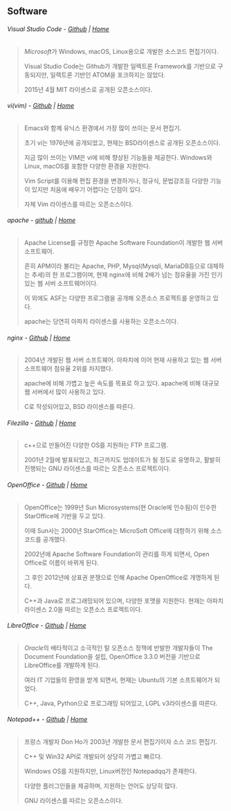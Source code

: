 Software
---
###### Visual Studio Code - [Github](https://github.com/Microsoft/vscode) | [Home](https://code.visualstudio.com/)
> *Microsoft*가 Windows, macOS, Linux용으로 개발한 소스코드 편집기이다.
> 
> Visual Studio Code는 Github가 개발한 일렉트론 Framework를 기반으로 구동되지만, 일렉트론 기반인 ATOM을 포크하지는 않았다.
> 
> 2015년 4월 MIT 라이센스로 공개된 오픈소스이다.

###### *vi(vim)* - [Github](https://github.com/vim) | [Home](https://www.vim.org/)
> Emacs와 함께 유닉스 환경에서 가장 많이 쓰이는 문서 편집기.
> 
> 초기 vi는 1976년에 공개되었고, 현재는 BSD라이센스로 공개된 오픈소스이다.
> 
> 지금 많이 쓰이는 VIM은 vi에 비해 향상된 기능들을 제공한다. Windows와 Linux, macOS를 포함한 다양한 환경을 지원한다.
> 
> Vim Script를 이용해 편집 환경을 변경하거나, 정규식, 문법강조등 다양한 기능이 있지만 처음에 배우기 어렵다는 단점이 있다.
> 
> 자체 Vim 라이센스를 따르는 오픈소스이다.

###### *apache* - [github](https://github.com/apache) | [Home](https://www.apache.org/)
> Apache License를 규정한 Apache Software Foundation이 개발한 웹 서버 소프트웨어.
> 
> 흔히 APM이라 불리는 Apache, PHP, Mysql(Mysqli, MariaDB등으로 대체하는 추세)의 한 프로그램이며, 현재 nginx에 비해 2배가 넘는 점유율을 가진 인기있는 웹 서버 소프트웨어이다.
> 
> 이 외에도 ASF는 다양한 프로그램을 공개해 오픈소스 프로젝트를 운영하고 있다.
> 
> apache는 당연히 아파치 라이센스를 사용하는 오픈소스이다.

###### *nginx* - [Github](https://github.com/nginx/nginx) | [Home](https://www.nginx.com/)
> 2004년 개발된 웹 서버 소프트웨어. 아파치에 이어 현재 사용하고 있는 웹 서버 소프트웨어 점유율 2위를 차지했다.
> 
> apache에 비해 가볍고 높은 속도를 목표로 하고 있다. apache에 비해 대규모 웹 서버에서 많이 사용하고 있다.
> 
> C로 작성되어있고, BSD 라이센스를 따른다.

###### *Filezilla* - [Github](https://github.com/basvodde/filezilla) | [Home](https://filezilla-project.org/)
> c++으로 만들어진 다양한 OS를 지원하는 FTP 프로그램.
> 
> 2001년 2월에 발표되었고, 최근까지도 업데이트가 될 정도로 유명하고, 활발히 진행되는 GNU 라이센스를 따르는 오픈소스 프로젝트이다.

###### *OpenOffice* - [Github](https://github.com/apache/openoffice) | [Home](https://www.openoffice.org/ko/)
> OpenOffice는 1999년 Sun Microsystems(현 Oracle에 인수됨)이 인수한 StarOffice에 기반을 두고 있다.
> 
> 이때 Sun사는 2000년 StarOffice는 MicroSoft Office에 대항하기 위해 소스코드를 공개했다.
> 
> 2002년에 Apache Software Foundation이 관리를 하게 되면서, Open Office로 이름이 바뀌게 된다.
> 
> 그 후인 2012년에 상표권 분쟁으로 인해 Apache OpenOffice로 개명하게 된다.
> 
> C++과 Java로 프로그래밍되어 있으며, 다양한 포맷을 지원한다.
> 현재는 아파치 라이센스 2.0을 따르는 오픈소스 프로젝트이다.

###### *LibreOffice* - [Github](https://github.com/LibreOffice) | [Home](https://ko.libreoffice.org/)
> *Oracle*의 배타적이고 소극적인 탈 오픈소스 정책에 반발한 개발자들이 The Document Foundation을 설립, OpenOffice 3.3.0 버전을 기반으로 LibreOffice를 개발하게 된다.
> 
> 여러 IT 기업들의 환영을 받게 되면서, 현재는 Ubuntu의 기본 소프트웨어가 되었다.
> 
> C++, Java, Python으로 프로그래밍 되어있고, LGPL v3라이센스를 따른다.

###### *Notepad++* - [Github](https://github.com/notepad-plus-plus/notepad-plus-plus) | [Home](https://notepad-plus-plus.org/download/v7.5.8.html)
> 프랑스 개발자 Don Ho가 2003년 개발한 문서 편집기이자 소스 코드 편집기.
> 
> C++ 및 Win32 API로 개발되어 상당히 가볍고 빠르다.
> 
> Windows OS를 지원하지만, Linux버전인 Notepadqq가 존재한다.
> 
> 다양한 플러그인들을 제공하며, 지원하는 언어도 상당히 많다.
> 
> GNU 라이센스를 따르는 오픈소스이다.